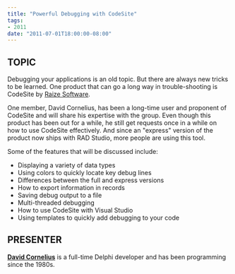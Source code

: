 ```yaml
---
title: "Powerful Debugging with CodeSite"
tags:
- 2011
date: "2011-07-01T18:00:00-08:00"
---
```


## TOPIC ##

Debugging your applications is an old topic. But there are always new tricks to be learned.  One product that can go a long way in trouble-shooting is CodeSite by [Raize Software](http://www.raize.com).  

One member, David Cornelius, has been a long-time user and proponent of CodeSite and will share his expertise with the group.  Even though this product has been out for a while, he still get requests once in a while on how to use CodeSite effectively.  And since an "express" version of the product now ships with RAD Studio, more people are using this tool.

Some of the features that will be discussed include:

- Displaying a variety of data types
- Using colors to quickly locate key debug lines
- Differences between the full and express versions
- How to export information in records
- Saving debug output to a file
- Multi-threaded debugging
- How to use CodeSite with Visual Studio
- Using templates to quickly add debugging to your code

## PRESENTER ##

[**David Cornelius**](https://corneliusconcepts.tech/aboutme) is a full-time Delphi developer and has been programming since the 1980s.
